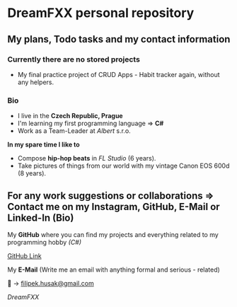 # **DreamFXX** personal repository

## My plans, Todo tasks and my contact information

### **Currently there are no stored projects**

- My final practice project of CRUD Apps - Habit tracker again, without any helpers.

### Bio

- I live in the **Czech Republic, Prague**
- I'm learning my first programming language => **C#**
- Work as a Team-Leader at *Albert* s.r.o.

**In my spare time I like to**

- Compose **hip-hop beats** in *FL Studio* (6 years).
- Take pictures of things from our world with my vintage Canon EOS 600d (8 years).

## For any work suggestions or collaborations => Contact me on my Instagram, GitHub, E-Mail or Linked-In (Bio)

My **GitHub** where you can find my projects and everything related to my programming hobby *(C#)*

[GitHub Link](https://github.com/DreamFXX)

My **E-Mail** (Write me an email with anything formal and serious - related)

📝 -> <filipek.husak@gmail.com>

*DreamFXX*
